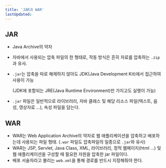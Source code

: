```yaml
---
title: 'JAR과 WAR'
lastUpdated: 
---
```

## JAR

- Java Archive의 약자
- 자바에서 사용되는 압축 파일의 한 형태로, 작동 방식은 흔히 자료를 압축하는 `.zip`과 유사.
- `.jar`는 압축을 따로 해제하지 않아도 JDK(Java Development Kit)에서 접근하여 사용이 가능
    
    (JDK에 포함되는 JRE(Java Runtime Environment)만 가지고도 실행이 가능)
    
- `.jar` 파일은 일반적으로 라이브러리, 자바 클래스 및 해당 리소스 파일(텍스트, 음성, 영상자료 ...), 속성 파일을 담는다.

## WAR

- WAR는 Web Application Archive의 약자로 웹 애플리케이션을 압축하고 배포하는데 사용되는 파일 형태. (`.war` 파일도 압축파일의 일종으로 `.jar`와 유사)
- WAR는 JSP, Servlet, Java Class, XML, 라이브러리, 정적 웹페이지(html ...) 및 웹 애플리케이션을 구성할 때 필요한 자원을 압축한 jar 파일이다.
- 배포 서술자라고 불리는 `web.xml`을 통해 경로를 반드시 지정해줘야 한다.
